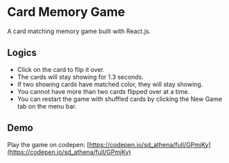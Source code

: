 # Card Memory Game

A card matching memory game built with React.js.

## Logics
- Click on the card to flip it over.
- The cards will stay showing for 1.3 seconds.
- If two showing cards have matched color, they will stay showing.
- You cannot have more than two cards flipped over at a time.
- You can restart the game with shuffled cards by clicking the New Game tab on the menu bar.

## Demo
Play the game on codepen:
[https://codepen.io/sd_athena/full/GPmjKy](https://codepen.io/sd_athena/full/GPmjKy)
